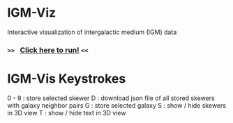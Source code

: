 # IGM-Viz
Interactive visualization of intergalactic medium (IGM) data

### `>> ` [Click here to run!](https://creativecodinglab.github.io/Intergalactic/intergalactic.html) `<<`

# IGM-Vis Keystrokes
0 - 9 : store selected skewer
D : download json file of all stored skewers with galaxy neighbor pairs
G : store selected galaxy
S : show / hide skewers in 3D view
T : show / hide text in 3D view
